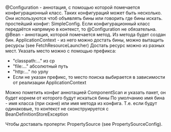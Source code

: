 @Configuration - аннотация, с помощью которой помечается конфигурационный класс.
Таких конфигураций может быть несколько. Они используются чтоб объявлять бины
или говорить где бины искать. простейший конфиг: SimpleConfig.
Если конфигурационный класс передаётся напрямую в контекст, то @Configuration не обязательна.
@Bean - аннотация, которой помечается метод. Из метода будет создан бин.
ApplicationContext - из него можно достать бины, можно вытащить ресурсы (see FetchResourceLauncher)
Достать ресурс можно из разных мест. Указать место можно с помощью префикса:
* "classpath:..." из cp
* "file:..." абсолютный путь
* "http:..." по урлу
* Если не указан префикс, то место поиска выбирается в зависимости от реализации ApplicationContext

Можно пометить конфиг аннотацией ComponentScan и указать пакет, он будет корнем от которого
будут искаться бины
По умолчанию имя бина - имя класса (при скане) или имя метода из конфига. Т.е. если будут одинаковые, 
то контекст не сконструируется с BeanDefinitionStoreException

Чтобы доставать проперти: PropertySource (see PropertySourceConfig). 